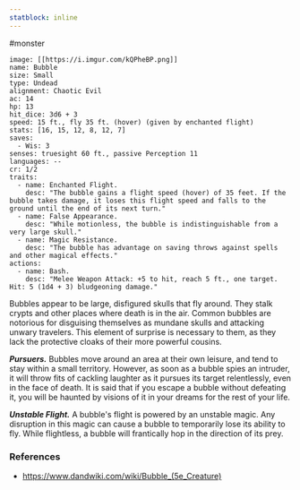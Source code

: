 ```yaml
---
statblock: inline
---
```

#monster 

```statblock
image: [[https://i.imgur.com/kQPheBP.png]]
name: Bubble
size: Small
type: Undead
alignment: Chaotic Evil
ac: 14
hp: 13
hit_dice: 3d6 + 3
speed: 15 ft., fly 35 ft. (hover) (given by enchanted flight)
stats: [16, 15, 12, 8, 12, 7]
saves:
  - Wis: 3
senses: truesight 60 ft., passive Perception 11
languages: --
cr: 1/2
traits:
  - name: Enchanted Flight.
    desc: "The bubble gains a flight speed (hover) of 35 feet. If the bubble takes damage, it loses this flight speed and falls to the ground until the end of its next turn."
  - name: False Appearance.
    desc: "While motionless, the bubble is indistinguishable from a very large skull."
  - name: Magic Resistance.
    desc: "The bubble has advantage on saving throws against spells and other magical effects."
actions:
  - name: Bash.
    desc: "Melee Weapon Attack: +5 to hit, reach 5 ft., one target. Hit: 5 (1d4 + 3) bludgeoning damage."
```

Bubbles appear to be large, disfigured skulls that fly around. They stalk crypts and other places where death is in the air. Common bubbles are notorious for disguising themselves as mundane skulls and attacking unwary travelers. This element of surprise is necessary to them, as they lack the protective cloaks of their more powerful cousins.

_**Pursuers.**_ Bubbles move around an area at their own leisure, and tend to stay within a small territory. However, as soon as a bubble spies an intruder, it will throw fits of cackling laughter as it pursues its target relentlessly, even in the face of death. It is said that if you escape a bubble without defeating it, you will be haunted by visions of it in your dreams for the rest of your life.

_**Unstable Flight.**_ A bubble's flight is powered by an unstable magic. Any disruption in this magic can cause a bubble to temporarily lose its ability to fly. While flightless, a bubble will frantically hop in the direction of its prey.

### References

* https://www.dandwiki.com/wiki/Bubble_(5e_Creature)
